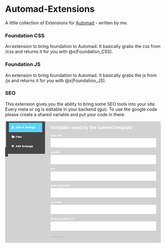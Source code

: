 # Automad-Extensions
A little collection of Extensions for [Automad](http://automad.org/) - written by me.

### Foundation CSS

An extension to bring foundation to Automad. It basically grabs the css from /css and returns it for you with @x(Foundation_CSS).

### Foundation JS

An extension to bring foundation to Automad. It basically grabs the js from /js and returns it for you with @x(Foundation_JS).

### SEO

This extension gives you the ability to bring some SEO tools into your site. Every meta or og is editable in your backend (gui).
To use the google code please create a shared variable and put your code in there.

![SEO-options-Screenshot](https://raw.githubusercontent.com/B-iggy/Automad-Extensions/master/Automad-SEO.PNG)
